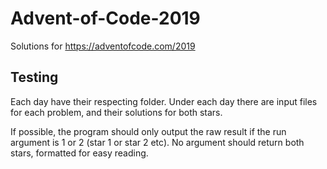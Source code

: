 # Advent-of-Code-2019
Solutions for https://adventofcode.com/2019

## Testing
Each day have their respecting folder.
Under each day there are input files for each problem,
and their solutions for both stars.

If possible, the program should only output the raw result
if the run argument is 1 or 2 (star 1 or star 2 etc).
No argument should return both stars, formatted for easy reading.

